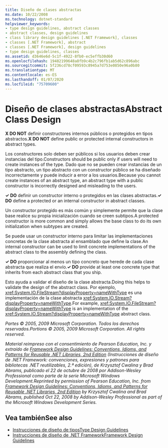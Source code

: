 ```yaml
---
title: Diseño de clases abstractas
ms.date: 10/22/2008
ms.technology: dotnet-standard
helpviewer_keywords:
- type design guidelines, abstract classes
- abstract classes, design guidelines
- class library design guidelines [.NET Framework], classes
- classes [.NET Framework], abstract
- classes [.NET Framework], design guidelines
- type design guidelines, classes
ms.assetid: d3646e6d-5c1f-4922-8fb0-ec5effb30d60
ms.openlocfilehash: 19482199648a8fb9c4b2c796fb1ab5d62c896abc
ms.sourcegitcommit: 5f236cd78cf09593c8945a7d753e0850e96a0b80
ms.translationtype: MT
ms.contentlocale: es-ES
ms.lasthandoff: 01/07/2020
ms.locfileid: "75709600"
---
```

# <a name="abstract-class-design"></a><span data-ttu-id="bc3f4-102">Diseño de clases abstractas</span><span class="sxs-lookup"><span data-stu-id="bc3f4-102">Abstract Class Design</span></span>
<span data-ttu-id="bc3f4-103">**X DO NOT** definir constructores internos públicos o protegidos en tipos abstractos.</span><span class="sxs-lookup"><span data-stu-id="bc3f4-103">**X DO NOT** define public or protected internal constructors in abstract types.</span></span>  
  
 <span data-ttu-id="bc3f4-104">Los constructores solo deben ser públicos si los usuarios deben crear instancias del tipo.</span><span class="sxs-lookup"><span data-stu-id="bc3f4-104">Constructors should be public only if users will need to create instances of the type.</span></span> <span data-ttu-id="bc3f4-105">Dado que no se pueden crear instancias de un tipo abstracto, un tipo abstracto con un constructor público se ha diseñado incorrectamente y puede inducir a error a los usuarios.</span><span class="sxs-lookup"><span data-stu-id="bc3f4-105">Because you cannot create instances of an abstract type, an abstract type with a public constructor is incorrectly designed and misleading to the users.</span></span>  
  
 <span data-ttu-id="bc3f4-106">**✓ DO** definir un constructor interno o protegidos en las clases abstractas.</span><span class="sxs-lookup"><span data-stu-id="bc3f4-106">**✓ DO** define a protected or an internal constructor in abstract classes.</span></span>  
  
 <span data-ttu-id="bc3f4-107">Un constructor protegido es más común y simplemente permite que la clase base realice su propia inicialización cuando se creen subtipos.</span><span class="sxs-lookup"><span data-stu-id="bc3f4-107">A protected constructor is more common and simply allows the base class to do its own initialization when subtypes are created.</span></span>  
  
 <span data-ttu-id="bc3f4-108">Se puede usar un constructor interno para limitar las implementaciones concretas de la clase abstracta al ensamblado que define la clase.</span><span class="sxs-lookup"><span data-stu-id="bc3f4-108">An internal constructor can be used to limit concrete implementations of the abstract class to the assembly defining the class.</span></span>  
  
 <span data-ttu-id="bc3f4-109">**✓ DO** proporcionar al menos un tipo concreto que herede de cada clase abstracta que realiza el envío.</span><span class="sxs-lookup"><span data-stu-id="bc3f4-109">**✓ DO** provide at least one concrete type that inherits from each abstract class that you ship.</span></span>  
  
 <span data-ttu-id="bc3f4-110">Esto ayuda a validar el diseño de la clase abstracta.</span><span class="sxs-lookup"><span data-stu-id="bc3f4-110">Doing this helps to validate the design of the abstract class.</span></span> <span data-ttu-id="bc3f4-111">Por ejemplo, <xref:System.IO.FileStream?displayProperty=nameWithType> es una implementación de la clase abstracta <xref:System.IO.Stream?displayProperty=nameWithType>.</span><span class="sxs-lookup"><span data-stu-id="bc3f4-111">For example,  <xref:System.IO.FileStream?displayProperty=nameWithType> is an implementation of the <xref:System.IO.Stream?displayProperty=nameWithType> abstract class.</span></span>  
  
 <span data-ttu-id="bc3f4-112">*Partes © 2005, 2009 Microsoft Corporation. Todos los derechos reservados.*</span><span class="sxs-lookup"><span data-stu-id="bc3f4-112">*Portions © 2005, 2009 Microsoft Corporation. All rights reserved.*</span></span>  
  
 <span data-ttu-id="bc3f4-113">*Material reimpreso con el consentimiento de Pearson Education, Inc. y extraído de [Framework Design Guidelines: Conventions, Idioms, and Patterns for Reusable .NET Libraries, 2nd Edition](https://www.informit.com/store/framework-design-guidelines-conventions-idioms-and-9780321545619) (Instrucciones de diseño de .NET Framework: convenciones, expresiones y patrones para bibliotecas .NET reutilizables, 2.ª edición), de Krzysztof Cwalina y Brad Abrams, publicado el 22 de octubre de 2008 por Addison-Wesley Professional como parte de la serie Microsoft Windows Development.*</span><span class="sxs-lookup"><span data-stu-id="bc3f4-113">*Reprinted by permission of Pearson Education, Inc. from [Framework Design Guidelines: Conventions, Idioms, and Patterns for Reusable .NET Libraries, 2nd Edition](https://www.informit.com/store/framework-design-guidelines-conventions-idioms-and-9780321545619) by Krzysztof Cwalina and Brad Abrams, published Oct 22, 2008 by Addison-Wesley Professional as part of the Microsoft Windows Development Series.*</span></span>  
  
## <a name="see-also"></a><span data-ttu-id="bc3f4-114">Vea también</span><span class="sxs-lookup"><span data-stu-id="bc3f4-114">See also</span></span>

- [<span data-ttu-id="bc3f4-115">Instrucciones de diseño de tipos</span><span class="sxs-lookup"><span data-stu-id="bc3f4-115">Type Design Guidelines</span></span>](../../../docs/standard/design-guidelines/type.md)
- [<span data-ttu-id="bc3f4-116">Instrucciones de diseño de .NET Framework</span><span class="sxs-lookup"><span data-stu-id="bc3f4-116">Framework Design Guidelines</span></span>](../../../docs/standard/design-guidelines/index.md)
